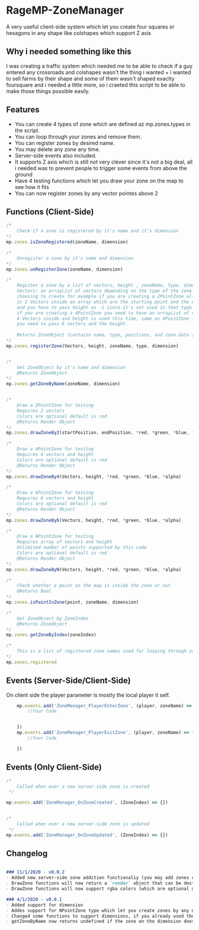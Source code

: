 # RageMP-ZoneManager
A very useful client-side system which let you create four squares or hexagons in any shape like colshapes which support Z axis

## Why i needed something like this
I was creating a traffic system which needed me to be able to check if a guy entered any crossroads and colshapes wasn't the thing i wanted + i wanted to sell farms by their shape and some of them wasn't shaped exaclty foursquare and i needed a little more, so i craeted this script to be able to make those things possible easily.



## Features
- You can create 4 types of zone which are defined az mp.zones.types in the script.
- You can loop through your zones and remove them.
- You can register zones by desired name.
- You may delete any zone any time.
- Server-side events also included.
- It supports Z axis which is still not very clever since it's not a big deal, all i needed was to prevent people to trigger some events from above the ground
- Have 4 testing functions which let you draw your zone on the map to see how it fits
- You can now register zones by any vector pointes above 2


## Functions (Client-Side)
```js
/*
	Check if a zone is registered by it's name and it's dimension
*/
mp.zones.isZoneRegistered(zoneName, dimension)

/*
	Unregister a zone by it's name and dimension
*/
mp.zones.unRegisterZone(zoneName, dimension)

/*
	Register a zone by a list of vectors, height , zoneName, type, dimension
	Vectors: an arrayList of vectors depending on the type of the zone you are
	choosing to create for example if you are creating a 2PointZone all you need
	is 2 Vectors inside an array which are the starting point and the ending point
	and you have to pass height as -1 since it's not used in that type of zone
	if you are creating a 4PointZone you need to have an arrayList of vectors with
	4 Vectors inside and height is used this time, same as 4PointZone in 6PointZone
	you need to pass 6 vectors and the height.
	
	Returns ZoneObject (contains name, type, positions, and zone.data [which never used it my self])
*/
mp.zones.registerZone(Vectors, height, zoneName, type, dimension)


/*
	Get ZoneObject by it's name and dimension
	@Returns ZoneObject
*/
mp.zones.getZoneByName(zoneName, dimension)


/*
	Draw a 2PointZone for testing
	Requires 2 vectors
	Colors are optional default is red
	@Returns Render Object
*/
mp.zones.drawZoneBy2(startPosition, endPosition, *red, *green, *blue, *alpha)

/*
	Draw a 4PointZone for testing
	Requires 4 vectors and height
	Colors are optional default is red
	@Returns Render Object
*/
mp.zones.drawZoneBy4(Vectors, height, *red, *green, *blue, *alpha)

/*
	Draw a 6PointZone for testing
	Requires 6 vectors and height
	Colors are optional default is red
	@Returns Render Object
*/
mp.zones.drawZoneBy6(Vectors, height, *red, *green, *blue, *alpha)

/*
	Draw a NPointZone for testing
	Requires array of vectors and height
	Unlimited number of points supported by this code
	Colors are optional default is red
	@Returns Render Object
*/
mp.zones.drawZoneByN(Vectors, height, *red, *green, *blue, *alpha)

/*
	Check whether a point on the map is inside the zone or not
	@Returns Bool
*/
mp.zones.isPointInZone(point, zoneName, dimension)

/* 
	Get ZoneObject by ZoneIndex
	@Returns ZoneObject
*/
mp.zones.getZoneByIndex(zoneIndex)

/*
	This is a list of registered zone names used for looping through zones
*/
mp.zones.registered 
```


## Events (Server-Side/Client-Side)

On client side the player parameter is mostly the local player it self.

```js
    mp.events.add('ZoneManager_PlayerEnterZone', (player, zoneName) => {
        //Your Code


    })
    mp.events.add('ZoneManager_PlayerExitZone', (player, zoneName) => {
        //Your Code

    })
```


## Events (Only Client-Side)
```js
/*
	Called when ever a new server-side zone is created
 */

mp.events.add('ZoneManager_OnZoneCreated', (ZoneIndex) => {})


/*
	Called when ever a new server-side zone is updated
 */
mp.events.add('ZoneManager_OnZoneUpdated', (ZoneIndex) => {})

```

## Changelog
```markdown

### 11/1/2020 - v0.0.2
- Added new server-side zone addition functionaliy (you may add zones client-side for users only but server-side zones are synced through all clients, if you have too much zones on your end this might cause a little bit fps drop on player join for the player but not a big deal) 
- DrawZone functions will now return a `render` object that can be destroyed manually when not needed
- DrawZone functions will now support rgba colors (which are optional default is set to red)

### 4/1/2020 - v0.0.1
- Added support for dimension
- Addes support for NPointZone type which let you create zones by any number of points
- Changed some functions to support dimensions, if you already used the script you may need to change them
- getZoneByName now returns undefined if the zone on the dimension does not exists (this thing existed before but i forgot to mention it before)

```